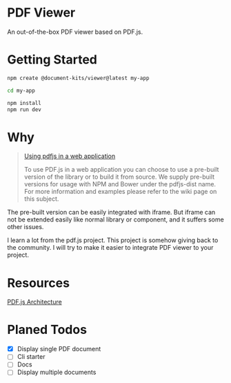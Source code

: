 # PDF Viewer

An out-of-the-box PDF viewer based on PDF.js.

# Getting Started

```bash
npm create @document-kits/viewer@latest my-app

cd my-app

npm install
npm run dev
```

# Why

> [Using pdfjs in a web application](https://github.com/mozilla/pdf.js#using-pdfjs-in-a-web-application)
>
> To use PDF.js in a web application you can choose to use a pre-built version of the library or to build it from source.
> We supply pre-built versions for usage with NPM and Bower under the pdfjs-dist name.
> For more information and examples please refer to the wiki page on this subject.

The pre-built version can be easily integrated with iframe. But iframe can not be extended easily like normal library or
component, and it suffers some other issues.

I learn a lot from the pdf.js project. This project is somehow giving back to the community. I will try to
make it easier to integrate PDF viewer to your project.

# Resources

[PDF.js Architecture](https://hacks.mozilla.org/2021/10/implementing-form-filling-and-accessibility-in-the-firefox-pdf-viewer/)

# Planed Todos

- [x] Display single PDF document
- [ ] Cli starter
- [ ] Docs
- [ ] Display multiple documents

